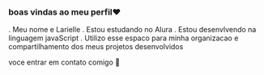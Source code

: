 ### boas vindas ao meu perfil❤


. Meu nome e Larielle
. Estou estudando no Alura
. Estou desenvlvendo na linguagem javaScript
. Utilizo esse espaco para minha organizacao e compartilhamento dos meus projetos desenvolvidos


voce entrar em contato comigo 📮


